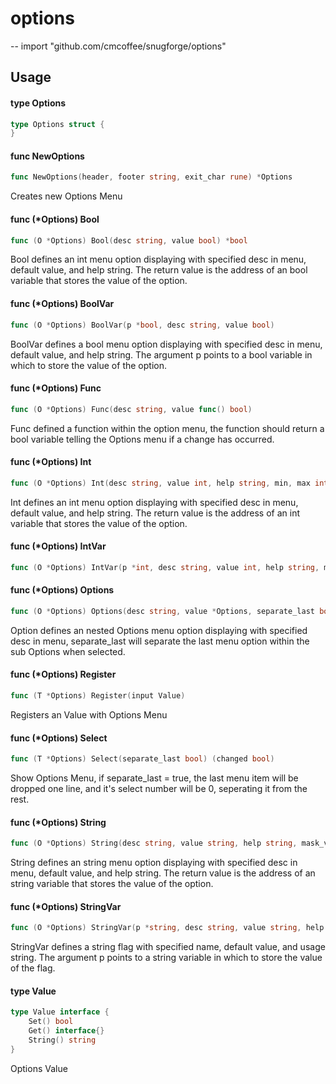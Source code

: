 # options
--
    import "github.com/cmcoffee/snugforge/options"


## Usage

#### type Options

```go
type Options struct {
}
```


#### func  NewOptions

```go
func NewOptions(header, footer string, exit_char rune) *Options
```
Creates new Options Menu

#### func (*Options) Bool

```go
func (O *Options) Bool(desc string, value bool) *bool
```
Bool defines an int menu option displaying with specified desc in menu, default
value, and help string. The return value is the address of an bool variable that
stores the value of the option.

#### func (*Options) BoolVar

```go
func (O *Options) BoolVar(p *bool, desc string, value bool)
```
BoolVar defines a bool menu option displaying with specified desc in menu,
default value, and help string. The argument p points to a bool variable in
which to store the value of the option.

#### func (*Options) Func

```go
func (O *Options) Func(desc string, value func() bool)
```
Func defined a function within the option menu, the function should return a
bool variable telling the Options menu if a change has occurred.

#### func (*Options) Int

```go
func (O *Options) Int(desc string, value int, help string, min, max int) *int
```
Int defines an int menu option displaying with specified desc in menu, default
value, and help string. The return value is the address of an int variable that
stores the value of the option.

#### func (*Options) IntVar

```go
func (O *Options) IntVar(p *int, desc string, value int, help string, min, max int)
```

#### func (*Options) Options

```go
func (O *Options) Options(desc string, value *Options, separate_last bool)
```
Option defines an nested Options menu option displaying with specified desc in
menu, separate_last will separate the last menu option within the sub Options
when selected.

#### func (*Options) Register

```go
func (T *Options) Register(input Value)
```
Registers an Value with Options Menu

#### func (*Options) Select

```go
func (T *Options) Select(separate_last bool) (changed bool)
```
Show Options Menu, if separate_last = true, the last menu item will be dropped
one line, and it's select number will be 0, seperating it from the rest.

#### func (*Options) String

```go
func (O *Options) String(desc string, value string, help string, mask_value bool) *string
```
String defines an string menu option displaying with specified desc in menu,
default value, and help string. The return value is the address of an string
variable that stores the value of the option.

#### func (*Options) StringVar

```go
func (O *Options) StringVar(p *string, desc string, value string, help string, mask_value bool)
```
StringVar defines a string flag with specified name, default value, and usage
string. The argument p points to a string variable in which to store the value
of the flag.

#### type Value

```go
type Value interface {
	Set() bool
	Get() interface{}
	String() string
}
```

Options Value

